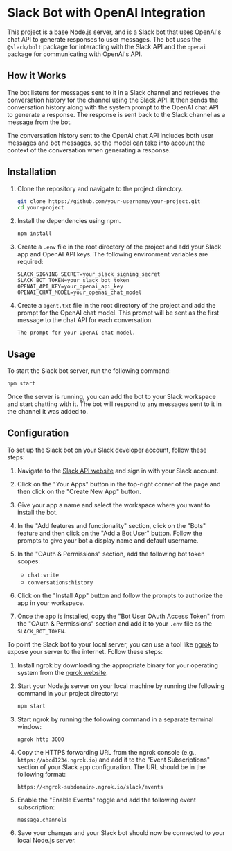 # Slack Bot with OpenAI Integration

This project is a base Node.js server, and is a Slack bot that uses OpenAI's chat API to generate responses to user messages. The bot uses the `@slack/bolt` package for interacting with the Slack API and the `openai` package for communicating with OpenAI's API.


## How it Works

The bot listens for messages sent to it in a Slack channel and retrieves the conversation history for the channel using the Slack API. It then sends the conversation history along with the system prompt to the OpenAI chat API to generate a response. The response is sent back to the Slack channel as a message from the bot.

The conversation history sent to the OpenAI chat API includes both user messages and bot messages, so the model can take into account the context of the conversation when generating a response.

## Installation

1. Clone the repository and navigate to the project directory.
   ```sh
   git clone https://github.com/your-username/your-project.git
   cd your-project
   ```
2. Install the dependencies using npm.
   ```sh
   npm install
   ```
3. Create a `.env` file in the root directory of the project and add your Slack app and OpenAI API keys. The following environment variables are required:
   ```
   SLACK_SIGNING_SECRET=your_slack_signing_secret
   SLACK_BOT_TOKEN=your_slack_bot_token
   OPENAI_API_KEY=your_openai_api_key
   OPENAI_CHAT_MODEL=your_openai_chat_model
   ```
4. Create a `agent.txt` file in the root directory of the project and add the prompt for the OpenAI chat model. This prompt will be sent as the first message to the chat API for each conversation.
   ```
   The prompt for your OpenAI chat model.
   ```

## Usage

To start the Slack bot server, run the following command:
```sh
npm start
```

Once the server is running, you can add the bot to your Slack workspace and start chatting with it. The bot will respond to any messages sent to it in the channel it was added to.

## Configuration

To set up the Slack bot on your Slack developer account, follow these steps:

1. Navigate to the [Slack API website](https://api.slack.com/) and sign in with your Slack account.

2. Click on the "Your Apps" button in the top-right corner of the page and then click on the "Create New App" button.

3. Give your app a name and select the workspace where you want to install the bot.

4. In the "Add features and functionality" section, click on the "Bots" feature and then click on the "Add a Bot User" button. Follow the prompts to give your bot a display name and default username.

5. In the "OAuth & Permissions" section, add the following bot token scopes:
   - `chat:write`
   - `conversations:history`

6. Click on the "Install App" button and follow the prompts to authorize the app in your workspace.

7. Once the app is installed, copy the "Bot User OAuth Access Token" from the "OAuth & Permissions" section and add it to your `.env` file as the `SLACK_BOT_TOKEN`.

To point the Slack bot to your local server, you can use a tool like [ngrok](https://ngrok.com/) to expose your server to the internet. Follow these steps:

1. Install ngrok by downloading the appropriate binary for your operating system from the [ngrok website](https://ngrok.com/download).

2. Start your Node.js server on your local machine by running the following command in your project directory:
   ```sh
   npm start
   ```

3. Start ngrok by running the following command in a separate terminal window:
   ```sh
   ngrok http 3000
   ```

4. Copy the HTTPS forwarding URL from the ngrok console (e.g., `https://abcd1234.ngrok.io`) and add it to the "Event Subscriptions" section of your Slack app configuration. The URL should be in the following format:
   ```
   https://<ngrok-subdomain>.ngrok.io/slack/events
   ```

5. Enable the "Enable Events" toggle and add the following event subscription:
   ```
   message.channels
   ```

6. Save your changes and your Slack bot should now be connected to your local Node.js server.
